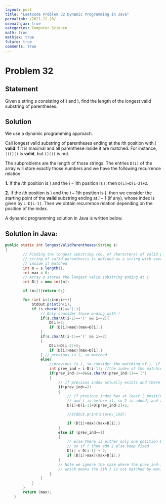 ```yaml
---
layout: post
title: "Leetcode Problem 32 Dynamic Programming in Java"
permalink: /2021-12-20/
usemathjax: true
categories: Computer Science
math: true
mathjax: true
future: true
comments: true
---
```


# Problem 32
## Statement  

Given a string $s$ consisting of $($ and $)$, find the length of the longest valid substring of parentheses.  

## Solution  

We use a dynamic programming approach.  

Call longest valid substring of parentheses ending at the $i$th position with $)$ **valid** if it is maximal and all parenthese inside it are matched. For instance, ```()()()``` is **valid**, but ```()())``` is not.  

The subproblems are the length of those strings.  The entries ```D[i]``` of the array will store exactly those numbers and we have the following recurrence relation.  

**1.** If the $i$th position is $)$ and the $i-1$th position is $($, then ```D[i]=D[i-2]+2```.  

**2.** If the $i$th position is $)$ and the $i-1$th position is $)$, then we consider the starting point of the **valid** substring ending at $i-1$ (if any), whose index is given by ```i-D[i-1]```. Then we obtain recurrence relation depending on the position of the index.  

A dynamic programming solution in Java is written below.  

## Solution in Java:  
```java
public static int longestValidParentheses(String s)
{
        // Finding the longest substring (no. of characters) of valid parenthesis
        // string of valid parenthesis is defined as a string with every bracket
        // inside it matched
        int n = s.length();
        int max = 0;
        // Array D stores the longest valid substring ending at i
        int D[] = new int[n];

        if (n<2){return 0;}

        for (int i=1;i<n;i++){
            StdOut.println(i);
            if (s.charAt(i)==')'){
                // Only consider those ending with )
                if(s.charAt(i-1)=='(' && i==2){
                    D[i]=2;
                    if (D[i]>max){max=D[i];}
                }
                if(s.charAt(i-1)=='(' && i>=2)
                {
                    D[i]=D[i-2]+2;
                    if (D[i]>max){max=D[i];}
                } // previous is (, so matched
                else{
                    //previous is ), so consider the matching of ), if any
                    int prev_ind = i-D[i-1]; //the index of the matching bracket of i-1 if any
                    if(prev_ind-1>=0&&s.charAt(prev_ind-1)=='(')
                    {
                        // if previous index actually exists and there is something before it
                        if(prev_ind>=2)
                        {
                            // if previous index has at least 2 positions before it
                            // and ( is before it, so 2 is added, and also result of D[prev-1-1]
                            D[i]=D[i-1]+D[prev_ind-2]+2;

                            //StdOut.println(prev_ind);

                            if (D[i]>max){max=D[i];}
                        }
                        else if (prev_ind==1)
                        {
                            // else there is either only one position before
                            // so if ( then add 2 else keep fixed
                            D[i] = D[i-1] + 2;
                            if (D[i]>max){max=D[i];}
                        }
                        // Note we ignore the case where the prev_ind-1 has )
                        // which means the ith ) is not matched by maximality
                    }
                }
            }
        }
        return (max);
    }

```
